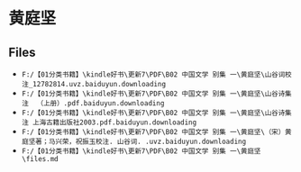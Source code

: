 # 黄庭坚

## Files

- `F:/【01分类书籍】\kindle好书\更新7\PDF\B02 中国文学 别集 一\黄庭坚\山谷词校注_12782814.uvz.baiduyun.downloading`
- `F:/【01分类书籍】\kindle好书\更新7\PDF\B02 中国文学 别集 一\黄庭坚\山谷诗集注  （上册）.pdf.baiduyun.downloading`
- `F:/【01分类书籍】\kindle好书\更新7\PDF\B02 中国文学 别集 一\黄庭坚\山谷诗集注 上海古籍出版社2003.pdf.baiduyun.downloading`
- `F:/【01分类书籍】\kindle好书\更新7\PDF\B02 中国文学 别集 一\黄庭坚\（宋）黄庭坚著；马兴荣，祝振玉校注. 山谷词. .uvz.baiduyun.downloading`
- `F:/【01分类书籍】\kindle好书\更新7\PDF\B02 中国文学 别集 一\黄庭坚\files.md`

